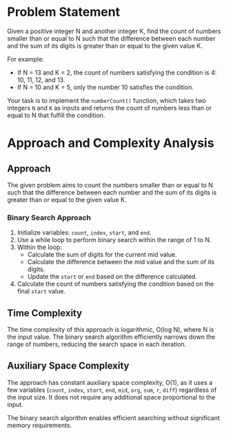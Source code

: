# Problem Statement

Given a positive integer N and another integer K, find the count of numbers smaller than or equal to N such that the difference between each number and the sum of its digits is greater than or equal to the given value K.

For example:
- If N = 13 and K = 2, the count of numbers satisfying the condition is 4: 10, 11, 12, and 13.
- If N = 10 and K = 5, only the number 10 satisfies the condition.

Your task is to implement the `numberCount()` function, which takes two integers `N` and `K` as inputs and returns the count of numbers less than or equal to N that fulfill the condition.


# Approach and Complexity Analysis

## Approach

The given problem aims to count the numbers smaller than or equal to N such that the difference between each number and the sum of its digits is greater than or equal to the given value K.

### Binary Search Approach

1. Initialize variables: `count`, `index`, `start`, and `end`.
2. Use a while loop to perform binary search within the range of 1 to N.
3. Within the loop:
    - Calculate the sum of digits for the current mid value.
    - Calculate the difference between the mid value and the sum of its digits.
    - Update the `start` or `end` based on the difference calculated.
4. Calculate the count of numbers satisfying the condition based on the final `start` value.

## Time Complexity

The time complexity of this approach is logarithmic, O(log N), where N is the input value. The binary search algorithm efficiently narrows down the range of numbers, reducing the search space in each iteration.

## Auxiliary Space Complexity

The approach has constant auxiliary space complexity, O(1), as it uses a few variables (`count`, `index`, `start`, `end`, `mid`, `org`, `sum`, `r`, `diff`) regardless of the input size. It does not require any additional space proportional to the input.

The binary search algorithm enables efficient searching without significant memory requirements.
